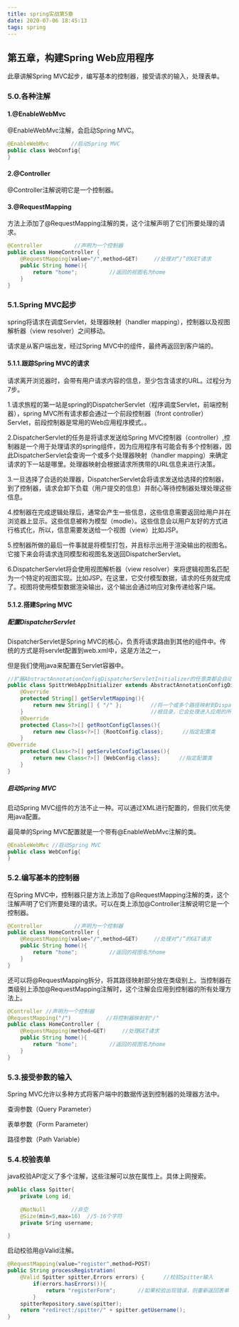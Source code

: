 ```yaml
---
title: spring实战第5章
date: 2020-07-06 18:45:13
tags: spring
---
```


## 第五章，构建Spring Web应用程序

此章讲解Spring MVC起步，编写基本的控制器，接受请求的输入，处理表单。

<!--more-->

### 5.0.各种注解

#### 1.@EnableWebMvc

@EnableWebMvc注解，会启动Spring MVC。

```java
@EnableWebMvc       //启动Spring MVC
public class WebConfig{
}
```

#### 2.@Controller

@Controller注解说明它是一个控制器。

#### 3.@RequestMapping

方法上添加了@RequestMapping注解的类，这个注解声明了它们所要处理的请求。

```java
@Controller          //声明为一个控制器
public class HomeController {
    @RequestMapping(value="/",method=GET)     //处理对“/”的GET请求
    public String home(){
        return "home";          //返回的视图名为home
    }
} 
```

### 5.1.Spring MVC起步

spring将请求在调度Servlet，处理器映射（handler mapping），控制器以及视图解析器（view resolver）之间移动。

请求是从客户端出发，经过Spring MVC中的组件，最终再返回到客户端的。

#### 5.1.1.跟踪Spring MVC的请求

请求离开浏览器时，会带有用户请求内容的信息，至少包含请求的URL。过程分为7步。

1.请求旅程的第一站是spring的DispatcherServlet（程序调度Servlet，前端控制器），spring MVC所有请求都会通过一个前段控制器（front controller）Servlet，前段控制器是常用的Web应用程序模式。。

2.DispatcherServlet的任务是将请求发送给Spring MVC控制器（controller）,控制器是一个用于处理请求的spring组件，因为应用程序有可能会有多个控制器，因此DispatcherServlet会查询一个或多个处理器映射（handler mapping）来确定请求的下一站是哪里。处理器映射会根据请求所携带的URL信息来进行决策。

3.一旦选择了合适的处理器，DispatcherServlet会将请求发送给选择的控制器，到了控制器，请求会卸下负载（用户提交的信息）并耐心等待控制器处理处理这些信息。

4.控制器在完成逻辑处理后，通常会产生一些信息，这些信息需要返回给用户并在浏览器上显示。这些信息被称为模型（modle）。这些信息会以用户友好的方式进行格式化，所以，信息需要发送给一个视图（view）比如JSP。

5.控制器所做的最后一件事就是将模型打包，并且标示出用于渲染输出的视图名。它接下来会将请求连同模型和视图名发送回DispatcherServlet。

6.DispatcherServlet将会使用视图解析器（view resolver）来将逻辑视图名匹配为一个特定的视图实现。比如JSP。在这里，它交付模型数据，请求的任务就完成了。视图将使用模型数据渲染输出，这个输出会通过响应对象传递给客户端。

#### 5.1.2.搭建Spring MVC

##### 配置DispatcherServlet

DispatcherServlet是Spring MVC的核心，负责将请求路由到其他的组件中。传统的方式是将servlet配置到web.xml中，这是方法之一，

但是我们使用java来配置在Servlet容器中。

```java
//扩展AbstractAnnotationConfigDispatcherServletInitializer的任意类都会自动的配置DispatcherServlet和spring应用上下   文。spring应用的上下文会位于应用程序的Servlet上下文之中。
public class SpittrWebAppInitializer extends AbstractAnnotationConfigDispatcherServletInitializer {
    @Override
    protected String[] getServletMapping(){
        return new String[] { "/" };         //将一个或多个路径映射到DispatcherServlet上。"/"是应用的默认Servlet
    }                                        //根目录，它会处理进入应用的所有请求。
    @Override
    protected Class<?>[] getRootConfigClasses(){
        return new Class<?>[] {RootConfig.class};      //指定配置类
    } 
@Override
    protected Class<?>[] getServletConfigClasses(){
        return new Class<?>[] {WebConfig.class};      //指定配置类
    }
}
```

##### 启动Spring MVC

启动Spring MVC组件的方法不止一种。可以通过XML进行配置的，但我们优先使用java配置。

最简单的Spring MVC配置就是一个带有@EnableWebMvc注解的类。

```java
@EnableWebMvc //启动Spring MVC
public class WebConfig{
}
```

### 5.2.编写基本的控制器

在Spring MVC中，控制器只是方法上添加了@RequestMapping注解的类，这个注解声明了它们所要处理的请求。可以在类上添加@Controller注解说明它是一个控制器。

```java
@Controller          //声明为一个控制器
public class HomeController {
    @RequestMapping(value="/",method=GET)     //处理对“/”的GET请求
    public String home(){
        return "home";          //返回的视图名为home
    }
} 
```

还可以将@RequestMapping拆分，将其路径映射部分放在类级别上。当控制器在类级别上添加@RequestMapping注解时，这个注解会应用到控制器的所有处理方法上。

```java
@Controller //声明为一个控制器
@RequestMapping("/")           //将控制器映射到"/"
public class HomeController {
    @RequestMapping(method=GET)     //处理GET请求
    public String home(){
        return "home";          //返回的视图名为home
    }
} 
```

### 5.3.接受参数的输入

Spring MVC允许以多种方式将客户端中的数据传送到控制器的处理器方法中。

查询参数（Query Parameter）

表单参数（Form Parameter）

路径参数（Path Variable）

### 5.4.校验表单

java校验API定义了多个注解，这些注解可以放在属性上。具体上网搜索。

```java
public class Spitter{
    private Long id;
     
    @NotNull        //非空
    @Size(min=5,max=16)  //5-16个字符
    private Sring username;
    
}
```

启动校验用@Valid注解。

```java
@RequestMapping(value="register",method=POST)
public String processRegistration(
    @Valid Spitter spitter,Errors errors) {      //校验Spitter输入
        if(errors.hasErrors()){
            return "registerForm";       //如果校验出现错误，则重新返回表单
        }
    spitterRepository.save(spitter);
    return "redirect:/spitter/" + spitter.getUsername();
}
```

